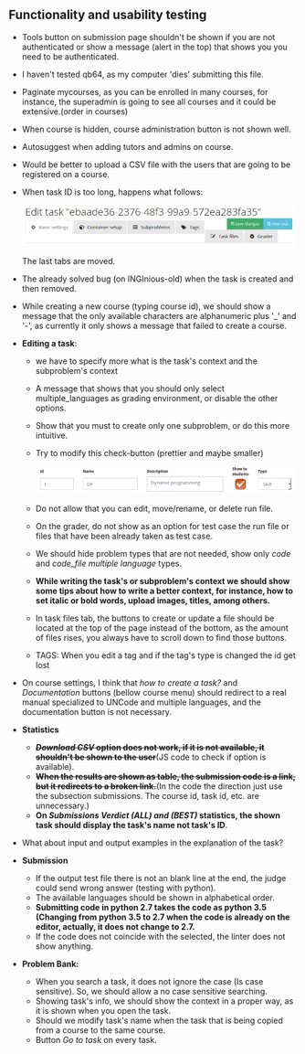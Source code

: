 ## Functionality and usability testing

* Tools button on submission page shouldn't be shown if you are not authenticated or show a message (alert in the top) that shows you you need to be authenticated.

* I haven't tested qb64, as my computer 'dies' submitting this file.

* Paginate mycourses, as you can be enrolled in many courses, for instance, the superadmin is going to see all courses and it could be extensive.(order in courses)

* When course is hidden, course administration button is not shown well.

* Autosuggest when adding tutors and admins on course.

* Would be better to upload a CSV file with the users that are going to be registered on a course.

* When task ID is too long, happens what follows:

  ![](images/task_id_too_long.png)

  The last tabs are moved.

* The already solved bug (on INGInious-old) when the task is created and then removed.

*  While creating a new course (typing course id), we should show a message that the only available characters are alphanumeric plus '_' and '-', as currently it only shows a message that failed to create a course.

* **Editing a task**: 

  * we have to specify more what is the task's context and the subproblem's context

  * A message that shows that you should only select  multiple_languages as grading environment, or disable the other options.

  * Show that you must to create only one subproblem, or do this more intuitive.

  * Try to modify this check-button (prettier and maybe smaller)

     ![](images/tags_change.png)

  * Do not allow that you can edit, move/rename,  or delete run file.

  * On the grader, do not show as an option for test case the run file or files that have been already taken as test case.

  * We should hide problem types that are not needed, show only *code* and *code_file multiple language* types.

  * **While writing the task's or subproblem's context we should show some tips about how to write a better context, for instance, how to set italic or bold words, upload images, titles, among others.**

  * In task files tab, the buttons to create or update a file should be located at the top of the page instead of the bottom, as the amount of files rises, you always have to scroll down to find those buttons.

  * TAGS: When you edit a tag and if the tag's type is changed the id get lost

*  On course settings, I think that *how to create a task?* and *Documentation* buttons (bellow course menu) should redirect to a real manual specialized to UNCode and multiple languages, and the documentation button is not necessary.

* **Statistics**

  * ~~***Download CSV* option does not work, if it is not available, it shouldn't be shown to the user**~~(JS code to check if option is available).
  * ~~**When the results are shown as table, the submission code is a link, but it redirects to a broken link.**~~(In the code the direction just use the subsection submissions. The course id, task id, etc. are unnecessary.)
  * **On *Submissions Verdict (ALL) and (BEST)* statistics, the shown task should display the task's name not task's ID**.

* What about input and output examples in the explanation of the task?

* **Submission**

  * If the output test file there is not an blank line at the end, the judge could send wrong answer (testing with python).
  * The available languages should be shown in alphabetical order.
  * **Submitting code in python 2.7 takes the code as python 3.5 (Changing from python 3.5 to 2.7 when the code is already on the editor, actually, it does not change to 2.7.**
  * If the code does not coincide with the selected, the linter does not show anything.

* **Problem Bank:**

  * When you search a task, it does not ignore the case (Is case sensitive). So, we should allow a no case sensitive searching.
  * Showing task's info, we should show the context in a proper way, as it is shown when you open the task.
  * Should we modify task's name when the task that is being copied from a course to the same course.
  * Button *Go to task* on every task.
